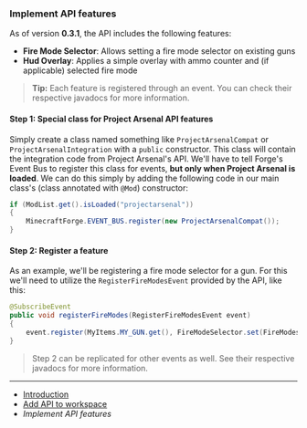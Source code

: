 ### Implement API features

As of version **0.3.1**, the API includes the following features:
* **Fire Mode Selector**: Allows setting a fire mode selector  on existing guns
* **Hud Overlay**: Applies a simple overlay with ammo counter and (if applicable) selected fire mode

> **Tip:** Each feature is registered through an event. You can check their respective javadocs for more information.

#### Step 1: Special class for Project Arsenal API features
Simply create a class named something like ``ProjectArsenalCompat`` or ``ProjectArsenalIntegration`` with a ``public`` constructor.
This class will contain the integration code from Project Arsenal's API.
We'll have to tell Forge's Event Bus to register this class for events, **but only when Project Arsenal is loaded**.
We can do this simply by adding the following code in our main class's (class annotated with ``@Mod``) constructor:
````java
if (ModList.get().isLoaded("projectarsenal"))
{
    MinecraftForge.EVENT_BUS.register(new ProjectArsenalCompat());
}
````

#### Step 2: Register a feature
As an example, we'll be registering a fire mode selector for a gun.
For this we'll need to utilize the ``RegisterFireModesEvent`` provided by the API, like this:
````java
@SubscribeEvent
public void registerFireModes(RegisterFireModesEvent event)
{
    event.register(MyItems.MY_GUN.get(), FireModeSelector.set(FireModes.FULL_AUTOMATIC, FireModes.SAFETY));
}
````

> Step 2 can be replicated for other events as well.
> See their respective javadocs for more information.

***

* [Introduction](./Developers)
* [Add API to workspace](./Setup-API)
* *Implement API features*


